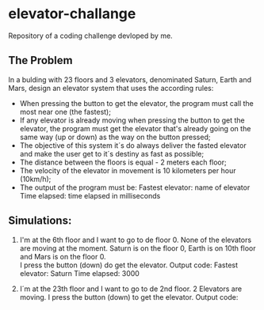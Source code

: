 # elevator-challange
Repository of a coding challenge devloped by me.

## The Problem
In a bulding with 23 floors and 3 elevators, denominated Saturn, Earth and Mars, design an elevator system that uses the according rules:
  - When pressing the button to get the elevator, the program must call the most near one (the fastest); 
  - If any elevator is already moving when pressing the button to get the elevator, the program must 
  get the elevator that's already going on the same way (up or down) as the way on the button pressed;
  - The objective of this system it´s do always deliver the fasted elevator and make the user get to it´s
  destiny as fast as possible;
  - The distance between the floors is equal - 2 meters each floor;
  - The velocity of the elevator in movement is 10 kilometers per hour (10km/h);
  - The output of the program must be: 
     Fastest elevator: name of elevator
     Time elapsed: time elapsed in milliseconds

  ## Simulations: 

  1. I'm at the 6th floor and I want to go to de floor 0. None of the elevators are moving at the moment.
  Saturn is on the floor 0, Earth is on 10th floor and Mars is on the floor 0.  
  I press the button (down) do get the elevator.
  Output code: 
  Fastest elevator: Saturn
  Time elapsed: 3000

  2. I´m at the 23th floor and I want to go to de 2nd floor. 2 Elevators are moving. I press the button (down)
  to get the elevator. 
  Output code: 
